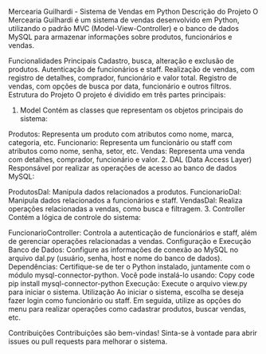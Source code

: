 Mercearia Guilhardi - Sistema de Vendas em Python
Descrição do Projeto
O Mercearia Guilhardi é um sistema de vendas desenvolvido em Python, utilizando o padrão MVC (Model-View-Controller) e o banco de dados MySQL para armazenar informações sobre produtos, funcionários e vendas.

Funcionalidades Principais
Cadastro, busca, alteração e exclusão de produtos.
Autenticação de funcionários e staff.
Realização de vendas, com registro de detalhes, comprador, funcionário e valor total.
Registro de vendas, com opções de busca por data, funcionário e outros filtros.
Estrutura do Projeto
O projeto é dividido em três partes principais:

1. Model
Contém as classes que representam os objetos principais do sistema:

Produtos: Representa um produto com atributos como nome, marca, categoria, etc.
Funcionario: Representa um funcionário ou staff com atributos como nome, senha, setor, etc.
Vendas: Representa uma venda com detalhes, comprador, funcionário e valor.
2. DAL (Data Access Layer)
Responsável por realizar as operações de acesso ao banco de dados MySQL:

ProdutosDal: Manipula dados relacionados a produtos.
FuncionarioDal: Manipula dados relacionados a funcionários e staff.
VendasDal: Realiza operações relacionadas a vendas, como busca e filtragem.
3. Controller
Contém a lógica de controle do sistema:

FuncionarioController: Controla a autenticação de funcionários e staff, além de gerenciar operações relacionadas a vendas.
Configuração e Execução
Banco de Dados: Configure as informações de conexão ao MySQL no arquivo dal.py (usuário, senha, host e nome do banco de dados).
Dependências: Certifique-se de ter o Python instalado, juntamente com o módulo mysql-connector-python. Você pode instalá-lo usando:
Copy code
pip install mysql-connector-python
Execução: Execute o arquivo view.py para iniciar o sistema.
Utilização
Ao iniciar o sistema, escolha se deseja fazer login como funcionário ou staff. Em seguida, utilize as opções do menu para realizar operações como cadastrar produtos, buscar vendas, etc.

Contribuições
Contribuições são bem-vindas! Sinta-se à vontade para abrir issues ou pull requests para melhorar o sistema.
